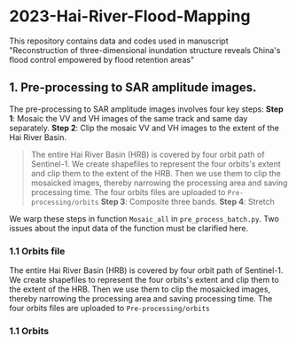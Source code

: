 # 2023-Hai-River-Flood-Mapping
This repository contains data and codes used in manuscript "Reconstruction of three-dimensional inundation structure reveals China's flood control empowered by flood retention areas"
## 1. Pre-processing to SAR amplitude images.
The pre-processing to SAR amplitude images involves four key steps:
**Step 1**: Mosaic the VV and VH images of the same track and same day separately.
**Step 2**: Clip the mosaic VV and VH images to the extent of the Hai River Basin.
> The entire Hai River Basin (HRB) is covered by four orbit path of Sentinel-1. We create shapefiles to represent the four orbits's extent and clip them to the extent of the HRB. Then we use them to clip the mosaicked images, thereby narrowing the processing area and saving processing time. The four orbits files are uploaded to `Pre-processing/orbits`
**Step 3**: Composite three bands. 
**Step 4**: Stretch

We warp these steps in function `Mosaic_all` in  `pre_process_batch.py`.  Two issues about the input data of the function must be clarified here.
### 1.1 Orbits file
The entire Hai River Basin (HRB) is covered by four orbit path of Sentinel-1. We create shapefiles to represent the four orbits's extent and clip them to the extent of the HRB. Then we use them to clip the mosaicked images, thereby narrowing the processing area and saving processing time. The four orbits files are uploaded to `Pre-processing/orbits`

### 1.1 Orbits
